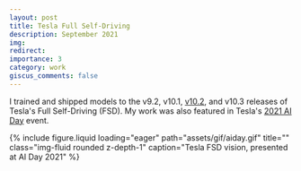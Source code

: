 ```yaml
---
layout: post
title: Tesla Full Self-Driving
description: September 2021
img:
redirect:
importance: 3
category: work
giscus_comments: false
---
```


I trained and shipped models to the v9.2, v10.1, [v10.2](https://x.com/elonmusk/status/1446104772092772352), and v10.3 releases of Tesla's Full Self-Driving (FSD). My work was also featured in Tesla's [2021 AI Day](https://www.youtube.com/watch?v=j0z4FweCy4M&ab_channel=Tesla) event.

<div class="row">
    <div class="col-sm-1 mt-3 mt-md-0"></div>
    <div class="col-sm-1 mt-3 mt-md-0"></div>
    <div class="col-sm-8 mt-3 mt-md-0">
        {% include figure.liquid loading="eager" path="assets/gif/aiday.gif" title="" class="img-fluid rounded z-depth-1" caption="Tesla FSD vision, presented at AI Day 2021" %}
    </div>
    <div class="col-sm-1 mt-3 mt-md-0"></div>
    <div class="col-sm-1 mt-3 mt-md-0"></div>
</div>
